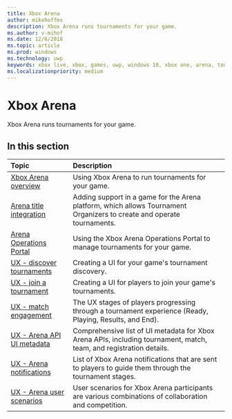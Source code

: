 ```yaml
---
title: Xbox Arena
author: mikehoffms
description: Xbox Arena runs tournaments for your game.
ms.author: v-mihof
ms.date: 12/6/2018
ms.topic: article
ms.prod: windows
ms.technology: uwp
keywords: xbox live, xbox, games, uwp, windows 10, xbox one, arena, tournament, ux
ms.localizationpriority: medium
---
```

# Xbox Arena

Xbox Arena runs tournaments for your game.

## In this section

| Topic                                                                                                                                             | Description                                                                                                   |
|:--------------------------------------------------------------------------------------------------------------------------------------------------|:--------------------------------------------------------------------------------------------------------------|
| [Xbox Arena overview](xbox-arena-overview.md) | Using Xbox Arena to run tournaments for your game. |
| [Arena title integration](arena-title-integration.md) | Adding support in a game for the Arena platform, which allows Tournament Organizers to create and operate tournaments. |
| [Arena Operations Portal](operations-portal.md) | Using the Xbox Arena Operations Portal to manage tournaments for your game. |
| [UX - discover tournaments](discovering-xbox-tournaments.md) | Creating a UI for your game's tournament discovery. |
| [UX - join a tournament](arena-ux-join-tournament.md) | Creating a UI for players to join your game's tournaments. |
| [UX - match engagement](arena-ux-match-engagement.md) | The UX stages of players progressing through a tournament experience (Ready, Playing, Results, and End). |
| [UX - Arena API UI metadata](arena-apis-metadata.md) | Comprehensive list of UI metadata for Xbox Arena APIs, including tournament, match, team, and registration details. |
| [UX - Arena notifications](arena-notifications.md) | List of Xbox Arena notifications that are sent to players to guide them through the tournament stages. |
| [UX - Arena user scenarios](arena-user-scenarios.md) | User scenarios for Xbox Arena participants are various combinations of collaboration and competition. |
